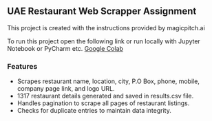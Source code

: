 ## UAE Restaurant Web Scrapper Assignment

This project is created with the instructions provided by magicpitch.ai 

To run this project open the following link or run locally with Jupyter Notebook or PyCharm etc.
[Google Colab](https://colab.research.google.com/drive/1oWa1CFOiKgFYXcDLgc48dK9X23mkIkaV?usp=sharing)
### Features
-   Scrapes restaurant name, location, city, P.O Box, phone, mobile, company page link, and logo URL.
- 1317 restaurant details generated and saved in results.csv file.
-   Handles pagination to scrape all pages of restaurant listings.
-   Checks for duplicate entries to maintain data integrity.
